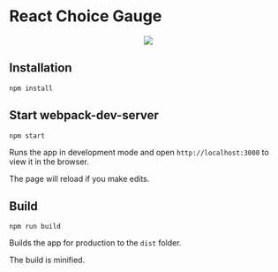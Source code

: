 # React Choice Gauge

<p align="center">
  <img src="http://i.imgur.com/lLQE3TV.png">
</p>

## Installation
```
npm install
```


## Start webpack-dev-server
```
npm start
```

Runs the app in development mode and open `http://localhost:3000` to view it in the browser.

The page will reload if you make edits.

## Build
```
npm run build
```

Builds the app for production to the `dist` folder.

The build is minified.

